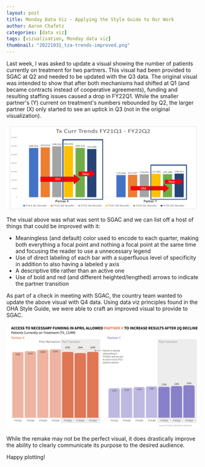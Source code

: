 ```yaml
---
layout: post
title: Monday Data Viz - Applying the Style Guide to Our Work
author: Aaron Chafetz
categories: [data viz]
tags: [vizualisation, Monday data viz]
thumbnail: "20221031_tza-trends-improved.png"
---
```


Last week, I was asked to update a visual showing the number of patients currently on treatment for two partners. This visual had been provided to SGAC at Q2 and needed to be updated with the Q3 data. The original visual was intended to show that after both mechanisms had shifted at Q1 (and became contracts instead of cooperative agreements), funding and resulting staffing issues caused a drop in FY22Q1. While the smaller partner's (Y) current on treatment's numbers rebounded by Q2, the larger partner (X) only started to see an uptick in Q3 (not in the original visualization).

![Default bar plot over time, each bar its own color, boxes and arrows](/assets/img/posts/20221031_tza-trends-poor.png)

The visual above was what was sent to SGAC and we can list off a host of things that could be improved with it: 
  - Meaningless (and default) color used to encode to each quarter, making both everything a focal point and nothing a focal point at the same time and focusing the reader to use a unnecessary legend
  - Use of direct labeling of each bar with a superfluous level of specificity in addition to also having a labeled y axis
  - A descriptive title rather than an active one
  - Use of bold and red (and different heighted/lengthed) arrows to indicate the partner transition

As part of a check in meeting with SGAC, the country team wanted to update the above visual with Q4 data. Using data viz principles found in the OHA Style Guide, we were able to craft an improved visual to provide to SGAC.

![Cleaned up plot](/assets/img/posts/20221031_tza-trends-improved.png)

While the remake may not be the perfect visual, it does drastically improve the ability to clearly communicate its purpose to the desired audience.

Happy plotting!